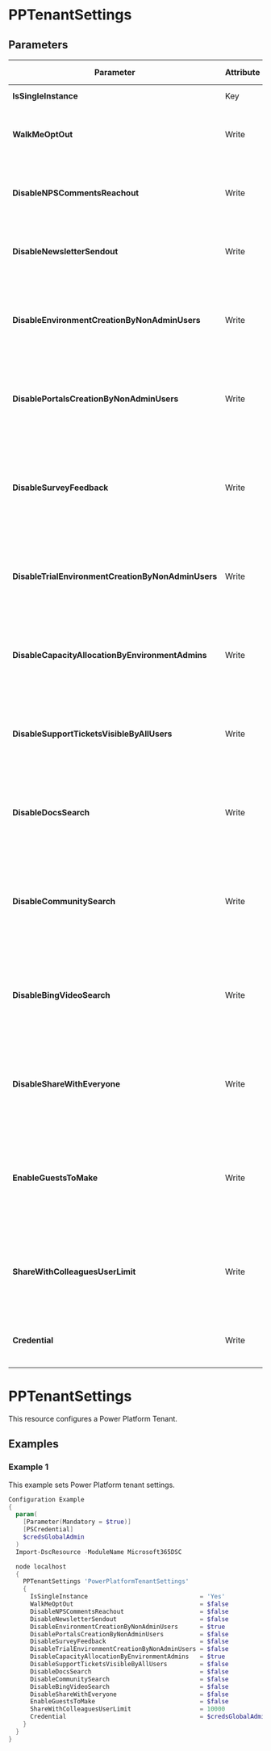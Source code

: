 ﻿# PPTenantSettings

## Parameters

| Parameter | Attribute | DataType | Description | Allowed Values |
| --- | --- | --- | --- | --- |
| **IsSingleInstance** | Key | String | Should be set to yes |Yes|
| **WalkMeOptOut** | Write | Boolean | When set to true this will disable the Walk Me guidance. ||
| **DisableNPSCommentsReachout** | Write | Boolean | When set to true this will disable the NPS Comments Reachout. ||
| **DisableNewsletterSendout** | Write | Boolean | When set to true this will disable the monthly newsletters. ||
| **DisableEnvironmentCreationByNonAdminUsers** | Write | Boolean | When set to true this will disable production environment creation by non-admin users. ||
| **DisablePortalsCreationByNonAdminUsers** | Write | Boolean | When set to true this will disable portal creation by non-admin users. ||
| **DisableSurveyFeedback** | Write | Boolean | When set to true this will disable survey feedback that sometimes pops up on top of an app. ||
| **DisableTrialEnvironmentCreationByNonAdminUsers** | Write | Boolean | When set to true this will disable trial environment creation by non-admin users. ||
| **DisableCapacityAllocationByEnvironmentAdmins** | Write | Boolean | When set to true this will disable capacity allocation by environment admins. ||
| **DisableSupportTicketsVisibleByAllUsers** | Write | Boolean | When set to true this will disable support tickets to be visible by all users. ||
| **DisableDocsSearch** | Write | Boolean | When set to true this will disable docs search in the Office 365 Suite navigation bar. ||
| **DisableCommunitySearch** | Write | Boolean | When set to true this will disable community search in the Office 365 Suite navigation bar. ||
| **DisableBingVideoSearch** | Write | Boolean | When set to true this will disable Bing video search in the Office 365 Suite navigation bar. ||
| **DisableShareWithEveryone** | Write | Boolean | When set to true this will disable the ability to share apps with the whole tenant. ||
| **EnableGuestsToMake** | Write | Boolean | When set to true this will enable the ability for guests in your tenant to create Power Platform resources. ||
| **ShareWithColleaguesUserLimit** | Write | UInt32 | The amount of people an app can be shared with in Dataverse for Teams (maximum is 10,000). ||
| **Credential** | Write | PSCredential | Credentials of the Power Platform Admin ||

# PPTenantSettings

This resource configures a Power Platform Tenant.

## Examples

### Example 1

This example sets Power Platform tenant settings.

```powershell
Configuration Example
{
  param(
    [Parameter(Mandatory = $true)]
    [PSCredential]
    $credsGlobalAdmin
  )
  Import-DscResource -ModuleName Microsoft365DSC

  node localhost
  {
    PPTenantSettings 'PowerPlatformTenantSettings'
    {
      IsSingleInstance                               = 'Yes'
      WalkMeOptOut                                   = $false
      DisableNPSCommentsReachout                     = $false
      DisableNewsletterSendout                       = $false
      DisableEnvironmentCreationByNonAdminUsers      = $true
      DisablePortalsCreationByNonAdminUsers          = $false
      DisableSurveyFeedback                          = $false
      DisableTrialEnvironmentCreationByNonAdminUsers = $false
      DisableCapacityAllocationByEnvironmentAdmins   = $true
      DisableSupportTicketsVisibleByAllUsers         = $false
      DisableDocsSearch                              = $false
      DisableCommunitySearch                         = $false
      DisableBingVideoSearch                         = $false
      DisableShareWithEveryone                       = $false
      EnableGuestsToMake                             = $false
      ShareWithColleaguesUserLimit                   = 10000
      Credential                                     = $credsGlobalAdmin
    }
  }
}
```

